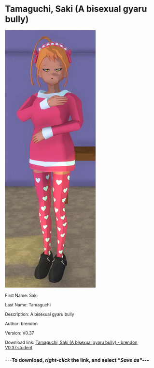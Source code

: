 # Tamaguchi, Saki (A bisexual gyaru bully)

<img src = "https://raw.githubusercontent.com/Arbiter1223/Daigaku-Gurashi-Custom-Students/master/Students/Files/Tamaguchi%2C%20Saki%20(A%20bisexual%20gyaru%20bully).png">

First Name: Saki

Last Name: Tamaguchi

Description: A bisexual gyaru bully

Author: brendon

Version: V0.37

Download link: <a href="https://raw.githubusercontent.com/Arbiter1223/Daigaku-Gurashi-Custom-Students/master/Students/Files/Tamaguchi%2C%20Saki%20(A%20bisexual%20gyaru%20bully)%20-%20brendon%2C%20V0.37.student">Tamaguchi, Saki (A bisexual gyaru bully) - brendon, V0.37.student</a>

### ---**To download, _right-click_ the link, and select _"Save as"_**---
